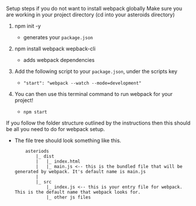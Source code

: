 Setup steps if you do not want to install webpack globally
Make sure you are working in your project directory (cd into your asteroids directory)

1. npm init -y
    * generates your `package.json`

2. npm install webpack wepback-cli
    * adds webpack dependencies

3. Add the following script to your `package.json`, under the scripts key
    * `"start": "webpack --watch --mode=development"`

4. You can then use this terminal command to run webpack for your project!
    * `npm start`

If you follow the folder structure outlined by the instructions then this should be all you need to do for webpack setup.
* The file tree should look something like this.
     
    ```
        asteriods
            |_ dist
            |   |_ index.html
            |   |_ main.js <-- this is the bundled file that will be generated by webpack. It's default name is main.js
            |
            |_ src
                |_ index.js <-- this is your entry file for webpack. This is the default name that webpack looks for.
                |_ other js files
    ```
